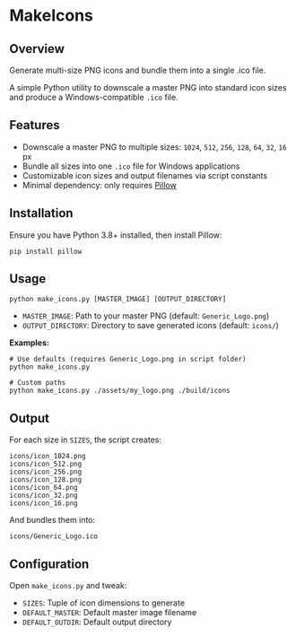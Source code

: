 # MakeIcons

## Overview

Generate multi-size PNG icons and bundle them into a single .ico file.

A simple Python utility to downscale a master PNG into standard icon sizes and produce a Windows-compatible `.ico` file.

## Features

- Downscale a master PNG to multiple sizes: `1024`, `512`, `256`, `128`, `64`, `32`, `16` px
- Bundle all sizes into one `.ico` file for Windows applications
- Customizable icon sizes and output filenames via script constants
- Minimal dependency: only requires [Pillow](https://python-pillow.org/)

## Installation

Ensure you have Python 3.8+ installed, then install Pillow:

```text
pip install pillow
```

## Usage

```text
python make_icons.py [MASTER_IMAGE] [OUTPUT_DIRECTORY]
```

- `MASTER_IMAGE`: Path to your master PNG (default: `Generic_Logo.png`)
- `OUTPUT_DIRECTORY`: Directory to save generated icons (default: `icons/`)

**Examples:**

```text
# Use defaults (requires Generic_Logo.png in script folder)
python make_icons.py

# Custom paths
python make_icons.py ./assets/my_logo.png ./build/icons
```

## Output

For each size in `SIZES`, the script creates:

```text
icons/icon_1024.png
icons/icon_512.png
icons/icon_256.png
icons/icon_128.png
icons/icon_64.png
icons/icon_32.png
icons/icon_16.png
```

And bundles them into:

```text
icons/Generic_Logo.ico
```

## Configuration

Open `make_icons.py` and tweak:

- `SIZES`: Tuple of icon dimensions to generate
- `DEFAULT_MASTER`: Default master image filename
- `DEFAULT_OUTDIR`: Default output directory

